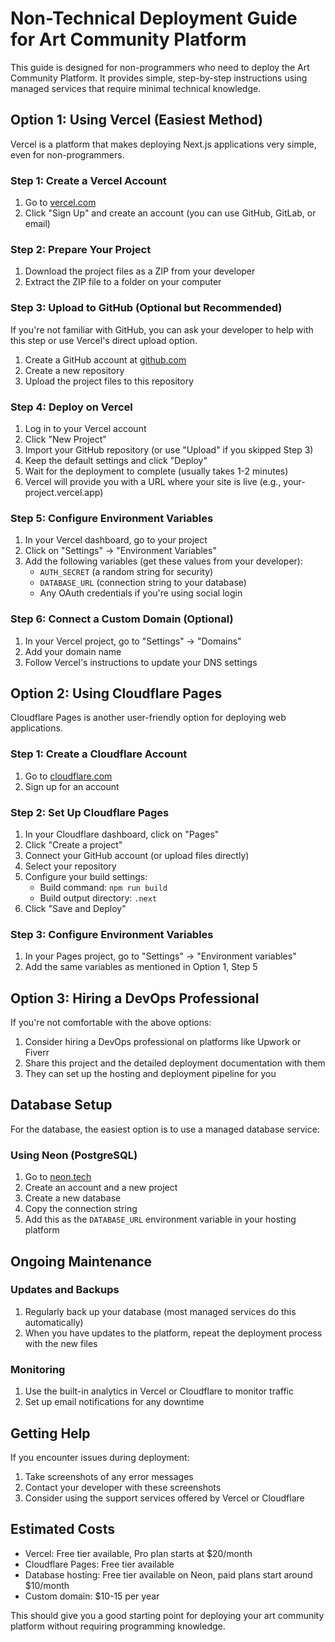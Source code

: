 # Non-Technical Deployment Guide for Art Community Platform

This guide is designed for non-programmers who need to deploy the Art Community Platform. It provides simple, step-by-step instructions using managed services that require minimal technical knowledge.

## Option 1: Using Vercel (Easiest Method)

Vercel is a platform that makes deploying Next.js applications very simple, even for non-programmers.

### Step 1: Create a Vercel Account

1. Go to [vercel.com](https://vercel.com)
2. Click "Sign Up" and create an account (you can use GitHub, GitLab, or email)

### Step 2: Prepare Your Project

1. Download the project files as a ZIP from your developer
2. Extract the ZIP file to a folder on your computer

### Step 3: Upload to GitHub (Optional but Recommended)

If you're not familiar with GitHub, you can ask your developer to help with this step or use Vercel's direct upload option.

1. Create a GitHub account at [github.com](https://github.com)
2. Create a new repository
3. Upload the project files to this repository

### Step 4: Deploy on Vercel

1. Log in to your Vercel account
2. Click "New Project"
3. Import your GitHub repository (or use "Upload" if you skipped Step 3)
4. Keep the default settings and click "Deploy"
5. Wait for the deployment to complete (usually takes 1-2 minutes)
6. Vercel will provide you with a URL where your site is live (e.g., your-project.vercel.app)

### Step 5: Configure Environment Variables

1. In your Vercel dashboard, go to your project
2. Click on "Settings" → "Environment Variables"
3. Add the following variables (get these values from your developer):
   - `AUTH_SECRET` (a random string for security)
   - `DATABASE_URL` (connection string to your database)
   - Any OAuth credentials if you're using social login

### Step 6: Connect a Custom Domain (Optional)

1. In your Vercel project, go to "Settings" → "Domains"
2. Add your domain name
3. Follow Vercel's instructions to update your DNS settings

## Option 2: Using Cloudflare Pages

Cloudflare Pages is another user-friendly option for deploying web applications.

### Step 1: Create a Cloudflare Account

1. Go to [cloudflare.com](https://cloudflare.com)
2. Sign up for an account

### Step 2: Set Up Cloudflare Pages

1. In your Cloudflare dashboard, click on "Pages"
2. Click "Create a project"
3. Connect your GitHub account (or upload files directly)
4. Select your repository
5. Configure your build settings:
   - Build command: `npm run build`
   - Build output directory: `.next`
6. Click "Save and Deploy"

### Step 3: Configure Environment Variables

1. In your Pages project, go to "Settings" → "Environment variables"
2. Add the same variables as mentioned in Option 1, Step 5

## Option 3: Hiring a DevOps Professional

If you're not comfortable with the above options:

1. Consider hiring a DevOps professional on platforms like Upwork or Fiverr
2. Share this project and the detailed deployment documentation with them
3. They can set up the hosting and deployment pipeline for you

## Database Setup

For the database, the easiest option is to use a managed database service:

### Using Neon (PostgreSQL)

1. Go to [neon.tech](https://neon.tech)
2. Create an account and a new project
3. Create a new database
4. Copy the connection string
5. Add this as the `DATABASE_URL` environment variable in your hosting platform

## Ongoing Maintenance

### Updates and Backups

1. Regularly back up your database (most managed services do this automatically)
2. When you have updates to the platform, repeat the deployment process with the new files

### Monitoring

1. Use the built-in analytics in Vercel or Cloudflare to monitor traffic
2. Set up email notifications for any downtime

## Getting Help

If you encounter issues during deployment:

1. Take screenshots of any error messages
2. Contact your developer with these screenshots
3. Consider using the support services offered by Vercel or Cloudflare

## Estimated Costs

- Vercel: Free tier available, Pro plan starts at $20/month
- Cloudflare Pages: Free tier available
- Database hosting: Free tier available on Neon, paid plans start around $10/month
- Custom domain: $10-15 per year

This should give you a good starting point for deploying your art community platform without requiring programming knowledge.
